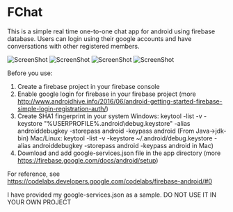 # FChat
This is a simple real time one-to-one chat app for android using firebase database. Users can login using their google accounts and have conversations with other registered members.

![ScreenShot](https://raw.github.com/g0g0l/FChat/master/screenshots/screenshot_1.png)
![ScreenShot](https://raw.github.com/g0g0l/FChat/master/screenshots/screenshot_2.png)
![ScreenShot](https://raw.github.com/g0g0l/FChat/master/screenshots/screenshot_3.png)
![ScreenShot](https://raw.github.com/g0g0l/FChat/master/screenshots/screenshot_4.png)

Before you use:
1. Create a firebase project in your firebase console
2. Enable google login for firebase in your firebase project (more http://www.androidhive.info/2016/06/android-getting-started-firebase-simple-login-registration-auth/)
3. Create SHA1 fingerprint in your system 
Windows: keytool -list -v -keystore "%USERPROFILE%\.android\debug.keystore" -alias androiddebugkey -storepass android -keypass android (From Java->jdk-bin)
Mac/Linux: keytool -list -v -keystore ~/.android/debug.keystore -alias androiddebugkey -storepass android -keypass android in Mac)
4. Download and add google-services.json file in the app directory (more https://firebase.google.com/docs/android/setup)


For reference, see https://codelabs.developers.google.com/codelabs/firebase-android/#0

I have provided my google-services.json as a sample. DO NOT USE IT IN YOUR OWN PROJECT
